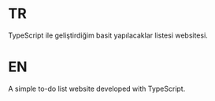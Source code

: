 # TR
TypeScript ile geliştirdiğim basit yapılacaklar listesi websitesi.

# EN
A simple to-do list website developed with TypeScript.
